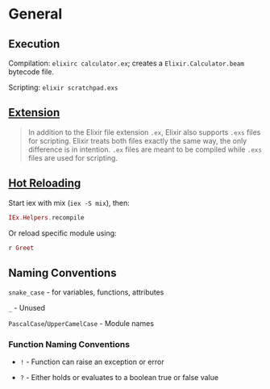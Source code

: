 # General

## Execution

Compilation: `elixirc calculator.ex`; creates a `Elixir.Calculator.beam` bytecode file.

Scripting: `elixir scratchpad.exs`

## [Extension](https://hexdocs.pm/elixir/modules-and-functions.html#scripting-mode)

> In addition to the Elixir file extension `.ex`, Elixir also supports `.exs` files for scripting. Elixir treats both files exactly the same way, the only difference is in intention. `.ex` files are meant to be compiled while `.exs` files are used for scripting.

## [Hot Reloading](https://hexdocs.pm/iex/IEx.Helpers.html#recompile/0)

Start iex with mix (`iex -S mix`), then:

```elixir
IEx.Helpers.recompile
```

Or reload specific module using:

```elixir
r Greet
```

## Naming Conventions

`snake_case` - for variables, functions, attributes

  `_` - Unused

`PascalCase`/`UpperCamelCase` - Module names

### Function Naming Conventions

- `!` - Function can raise an exception or error

- `?` - Either holds or evaluates to a boolean true or false value

